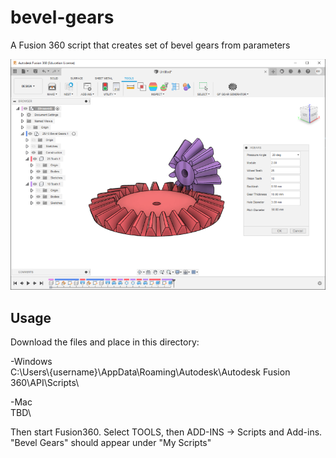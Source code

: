 # bevel-gears
A Fusion 360 script that creates set of bevel gears from parameters

![fusion360-screenshot](screenshots/BevelGear-screenshot800.png)

## Usage
Download the files and place in this directory:

-Windows\
C:\\Users\\{username}\\AppData\\Roaming\\Autodesk\\Autodesk Fusion 360\\API\\Scripts\

-Mac\
TBD\

Then start Fusion360. Select TOOLS, then ADD-INS -> Scripts and Add-ins. "Bevel Gears" should appear under "My Scripts"